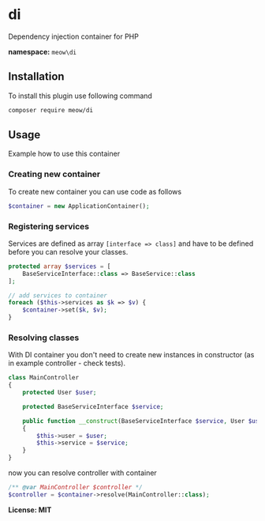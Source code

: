 # di

Dependency injection container for PHP

__namespace:__ `meow\di`

## Installation

To install this plugin use following command

```bash
composer require meow/di
```

## Usage

Example how to use this container

### Creating new container

To create new container you can use code as follows

```php
$container = new ApplicationContainer();
```

### Registering services

Services are defined as array `[interface => class]` and have to be defined
before you can resolve your classes.

```php
protected array $services = [
    BaseServiceInterface::class => BaseService::class
];

// add services to container
foreach ($this->services as $k => $v) {
    $container->set($k, $v);
}
```

### Resolving classes

With DI container you don't need to create new instances in constructor
(as in example controller - check tests).

```php
class MainController
{
    protected User $user;

    protected BaseServiceInterface $service;

    public function __construct(BaseServiceInterface $service, User $user)
    {
        $this->user = $user;
        $this->service = $service;
    }
}
```

now you can resolve controller with container

```php
/** @var MainController $controller */
$controller = $container->resolve(MainController::class);
```

__License: MIT__